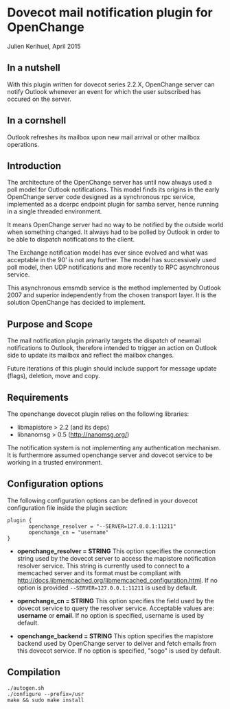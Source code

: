 Dovecot mail notification plugin for OpenChange
===============================================

Julien Kerihuel, April 2015


In a nutshell
-------------

With this plugin written for dovecot series 2.2.X, OpenChange server
can notify Outlook whenever an event for which the user subscribed
has occured on the server.


In a cornshell
--------------

Outlook refreshes its mailbox upon new mail arrival or other mailbox
operations.


Introduction
------------

The architecture of the OpenChange server has until now always used a
poll model for Outlook notifications. This model finds its origins in
the early OpenChange server code designed as a synchronous rpc
service, implemented as a dcerpc endpoint plugin for samba server,
hence running in a single threaded environment.

It means OpenChange server had no way to be notified by the outside
world when something changed. It always had to be polled by Outlook in
order to be able to dispatch notifications to the client.

The Exchange notification model has ever since evolved and what was
acceptable in the 90' is not any further. The model has successively
used poll model, then UDP notifications and more recently to RPC
asynchronous service.

This asynchronous emsmdb service is the method implemented by Outlook
2007 and superior independently from the chosen transport layer. It is
the solution OpenChange has decided to implement.


Purpose and Scope
-----------------

The mail notification plugin primarily targets the dispatch of newmail
notifications to Outlook, therefore intended to trigger an action on
Outlook side to update its mailbox and reflect the mailbox changes.

Future iterations of this plugin should include support for message
update (flags), deletion, move and copy.


Requirements
------------

The openchange dovecot plugin relies on the following libraries:

 * libmapistore > 2.2 (and its deps)
 * libnanomsg > 0.5 (http://nanomsg.org/)


The notification system is not implementing any authentication
mechanism. It is furthermore assumed openchange server and dovecot
service to be working in a trusted environment.


Configuration options
---------------------

The following configuration options can be defined in your dovecot
configuration file inside the plugin section:

```
plugin {
       openchange_resolver = "--SERVER=127.0.0.1:11211"
       openchange_cn = "username"
}
```

  * __openchange_resolver = STRING__ This option specifies the
    connection string used by the dovecot server to access the
    mapistore notification resolver service. This string is currently
    used to connect to a memcached server and its format must be
    compliant with
    http://docs.libmemcached.org/libmemcached_configuration.html. If
    no option is provided `--SERVER=127.0.0.1:11211` is used by
    default.

  * __openchange_cn = STRING__ This option specifies the field used by
    the dovecot service to query the resolver service. Acceptable
    values are: __username__ or __email__. If no option is specified,
    username is used by default.

  * __openchange_backend = STRING__ This option specifies the
    mapistore backend used by OpenChange server to deliver and fetch
    emails from this dovecot service. If no option is specified,
    "sogo" is used by default.


Compilation
-----------

    ./autogen.sh
    ./configure --prefix=/usr
    make && sudo make install
